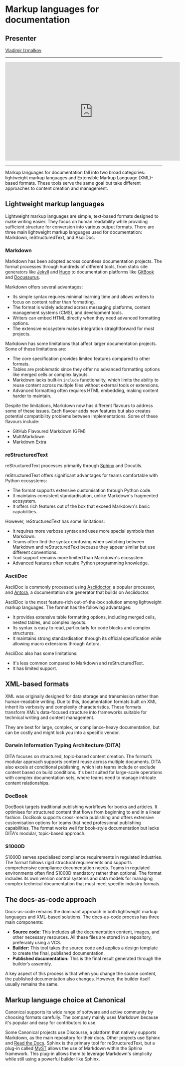 # Markup languages for documentation

## Presenter

[Vladimir Izmalkov](https://www.linkedin.com/in/vaizmalkov/)

---

<iframe width="560" height="315" src="https://www.youtube.com/embed/C0V0A8GGfAs?si=gQpDaRBp5fXw9Og7" title="YouTube video player" frameborder="0" allow="accelerometer; autoplay; clipboard-write; encrypted-media; gyroscope; picture-in-picture; web-share" referrerpolicy="strict-origin-when-cross-origin" allowfullscreen></iframe>

---

Markup languages for documentation fall into two broad categories: lightweight markup languages and Extensible Markup Language (XML)-based formats. These tools serve the same goal but take different approaches to content creation and management.

## Lightweight markup languages

Lightweight markup languages are simple, text-based formats designed to make writing easier. They focus on human readability while providing sufficient structure for conversion into various output formats. There are three main lightweight markup languages used for documentation: Markdown, reStructuredText, and AsciiDoc.

### Markdown

Markdown has been adopted across countless documentation projects. The format processes through hundreds of different tools, from static site generators like [Jekyll](https://jekyllrb.com/) and [Hugo](https://gohugo.io/) to documentation platforms like [GitBook](https://www.gitbook.com/) and [Docusaurus](https://docusaurus.io/).

Markdown offers several advantages:

* Its simple syntax requires minimal learning time and allows writers to focus on content rather than formatting.
* The format is widely adopted across messaging platforms, content management systems (CMS), and development tools.
* Writers can embed HTML directly when they need advanced formatting options.
* The extensive ecosystem makes integration straightforward for most projects.

Markdown has some limitations that affect larger documentation projects. Some of these limitations are:

* The core specification provides limited features compared to other formats.
* Tables are problematic since they offer no advanced formatting options like merged cells or complex layouts.
* Markdown lacks built-in `include` functionality, which limits the ability to reuse content across multiple files without external tools or extensions.
* Advanced formatting often requires HTML embedding, making content harder to maintain.

Despite the limitations, Markdown now has different flavours to address some of these issues. Each flavour adds new features but also creates potential compatibility problems between implementations. Some of these flavours include:

* GitHub Flavoured Markdown (GFM)
* MultiMarkdown
* Markdown Extra

### reStructuredText

reStructuredText processes primarily through [Sphinx](https://www.sphinx-doc.org/en/master/) and Docutils.

reStructuredText offers significant advantages for teams comfortable with Python ecosystems:

* The format supports extensive customisation through Python code.
* It maintains consistent standardisation, unlike Markdown's fragmented ecosystem.
* It offers rich features out of the box that exceed Markdown's basic capabilities.

However, reStructuredText has some limitations:

* It requires more verbose syntax and uses more special symbols than Markdown.
* Teams often find the syntax confusing when switching between Markdown and reStructuredText because they appear similar but use different conventions.
* Tool support remains more limited than Markdown's ecosystem.
* Advanced features often require Python programming knowledge.

### AsciiDoc

AsciiDoc is commonly processed using [Asciidoctor](https://asciidoctor.org/), a popular processor, and [Antora](https://antora.org/), a documentation site generator that builds on Asciidoctor.

AsciiDoc is the most feature-rich out-of-the-box solution among lightweight markup languages. The format has the following advantages:

* It provides extensive table formatting options, including merged cells, nested tables, and complex layouts.
* Its syntax is easy to read, particularly for code blocks and complex structures.
* It maintains strong standardisation through its official specification while allowing macro extensions through Antora.

AsciiDoc also has some limitations:

* It's less common compared to Markdown and reStructuredText.
* It has limited support.

## XML-based formats

XML was originally designed for data storage and transmission rather than human-readable writing. Due to this, documentation formats built on XML inherit its verbosity and complexity characteristics. These formats transform XML's data-focused structure into frameworks suitable for technical writing and content management.

They are best for large, complex, or compliance-heavy documentation, but can be costly and might lock you into a specific vendor.

### Darwin Information Typing Architecture (DITA)

DITA focuses on structured, topic-based content creation. The format’s modular approach supports content reuse across multiple documents. DITA also excels at conditional publishing, which lets teams include or exclude content based on build conditions. It's best suited for large-scale operations with complex documentation sets, where teams need to manage intricate content relationships.

### DocBook

DocBook targets traditional publishing workflows for books and articles. It optimises for structured content that flows from beginning to end in a linear fashion. DocBook supports cross-media publishing and offers extensive customisation options for teams that need professional publishing capabilities. The format works well for book-style documentation but lacks DITA's modular, topic-based approach.

### S1000D

S1000D serves specialised compliance requirements in regulated industries. The format follows rigid structural requirements and supports comprehensive compliance documentation needs. Teams in regulated environments often find S1000D mandatory rather than optional. The format includes its own version control systems and data models for managing complex technical documentation that must meet specific industry formats.

## The docs-as-code approach

Docs-as-code remains the dominant approach in both lightweight markup languages and XML-based solutions. The docs-as-code process has three main components:

* **Source code:** This includes all the documentation content, images, and other necessary resources. All these files are stored in a repository, preferably using a VCS.
* **Builder:** This tool takes the source code and applies a design template to create the final, published documentation.
* **Published documentation:** This is the final result generated through the builder’s assembly.

A key aspect of this process is that when you change the source content, the published documentation also changes. However, the builder itself usually remains the same.

## Markup language choice at Canonical

Canonical supports its wide range of software and active community by choosing formats carefully. The company mainly uses Markdown because it's popular and easy for contributors to use.

Some Canonical projects use Discourse, a platform that natively supports Markdown, as the main repository for their docs. Other projects use Sphinx and [Read the Docs](https://about.readthedocs.com/). Sphinx is the primary tool for reStructuredText, but a plug-in called [MyST](https://mystmd.org/) allows the use of Markdown within the Sphinx framework. This plug-in allows them to leverage Markdown's simplicity while still using a powerful builder like Sphinx.
